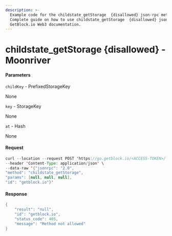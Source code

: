 ```yaml
---
description: >-
  Example code for the childstate_getStorage  {disallowed} json-rpc method.
  Сomplete guide on how to use childstate_getStorage  {disallowed} json-rpc in
  GetBlock.io Web3 documentation.
---
```


# childstate\_getStorage {disallowed} - Moonriver

#### Parameters

`childKey` - PrefixedStorageKey

None

`key` - StorageKey

None

`at` - Hash

None

#### Request

```java
curl --location --request POST 'https://go.getblock.io/<ACCESS-TOKEN>/' \
--header 'Content-Type: application/json' \ 
--data-raw '{"jsonrpc": "2.0",
"method": "childstate_getStorage",
"params": [null, null, null],
"id": "getblock.io"}'
```

#### Response

```java
{
    "result": "null",
    "id": "getblock.io",
    "status_code": 405,
    "message": "Method not allowed"
}
```
